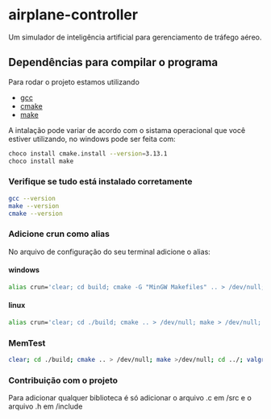 # airplane-controller
Um simulador de inteligência artificial para gerenciamento de tráfego aéreo.

## Dependências para compilar o programa
Para rodar o projeto estamos utilizando
- [gcc](https://gcc.gnu.org/releases.html)
- [cmake](https://cmake.org/download/)
- [make](https://www.gnu.org/software/make/)

A intalação pode variar de acordo com o sistama operacional que você estiver utilizando, no windows pode ser feita com:
```sh
choco install cmake.install --version=3.13.1
choco install make
```

### Verifique se tudo está instalado corretamente
```sh
gcc --version
make --version
cmake --version
```

### Adicione crun como alias
No arquivo de configuração do seu terminal adicione o alias:
#### windows
~~~sh
alias crun='clear; cd build; cmake -G "MinGW Makefiles" .. > /dev/null; make > /dev/null; cd ..; ./build/AirplaneController.exe'
~~~
#### linux
~~~sh
alias crun='clear; cd ./build; cmake .. > /dev/null; make > /dev/null; cd ../; ./build/AirplaneController'
~~~
### MemTest
```sh
clear; cd ./build; cmake .. > /dev/null; make >/dev/null; cd ../; valgrind --leak-check=full ./build/AirplaneController
```

### Contribuição com o projeto
Para adicionar qualquer biblioteca é só adicionar o arquivo .c em /src e o arquivo .h em /include

